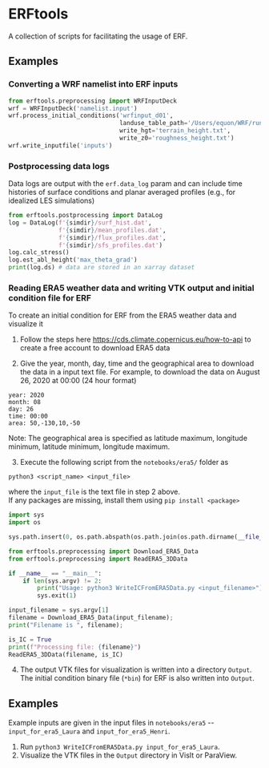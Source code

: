 # ERFtools
A collection of scripts for facilitating the usage of ERF.

## Examples

### Converting a WRF namelist into ERF inputs
```python
from erftools.preprocessing import WRFInputDeck
wrf = WRFInputDeck('namelist.input')
wrf.process_initial_conditions('wrfinput_d01',
                               landuse_table_path='/Users/equon/WRF/run/LANDUSE.TBL',
                               write_hgt='terrain_height.txt',
                               write_z0='roughness_height.txt')
wrf.write_inputfile('inputs')
```

### Postprocessing data logs
Data logs are output with the `erf.data_log` param and can include time histories of surface conditions and planar averaged profiles (e.g., for idealized LES simulations)
```python
from erftools.postprocessing import DataLog
log = DataLog(f'{simdir}/surf_hist.dat',
              f'{simdir}/mean_profiles.dat',
              f'{simdir}/flux_profiles.dat',
              f'{simdir}/sfs_profiles.dat')
log.calc_stress()
log.est_abl_height('max_theta_grad')
print(log.ds) # data are stored in an xarray dataset
```

### Reading ERA5 weather data and writing VTK output and initial condition file for ERF
To create an initial condition for ERF from the ERA5 weather data and visualize it

1. Follow the steps here https://cds.climate.copernicus.eu/how-to-api to create a free account
   to download ERA5 data

2. Give the year, month, day, time and the geographical area to download the data in a input text file.
For example, to download the data on August 26, 2020 at 00:00 (24 hour format)
```
year: 2020
month: 08
day: 26
time: 00:00
area: 50,-130,10,-50
```
Note: The geographical area is specified as latitude maximum, longitude minimum, latitude minimum, longitude maximum.

3. Execute the following script from the `notebooks/era5/` folder as 
```
python3 <script_name> <input_file>
```
where the `input_file` is the text file in step 2 above.  
If any packages are missing, install them using `pip install <package>`
```python
import sys
import os

sys.path.insert(0, os.path.abspath(os.path.join(os.path.dirname(__file__), '../../')))

from erftools.preprocessing import Download_ERA5_Data
from erftools.preprocessing import ReadERA5_3DData

if __name__ == "__main__":
    if len(sys.argv) != 2:
        print("Usage: python3 WriteICFromERA5Data.py <input_filename>")
        sys.exit(1)

input_filename = sys.argv[1]
filename = Download_ERA5_Data(input_filename);
print("Filename is ", filename);

is_IC = True
print(f"Processing file: {filename}")
ReadERA5_3DData(filename, is_IC)
```

4. The output VTK files for visualization is written into a directory `Output`. The initial condition binary file (`*bin`) for ERF
is also written into `Output`.

## Examples

Example inputs are given in the input files in `notebooks/era5` -- `input_for_era5_Laura` and `input_for_era5_Henri`.

1. Run `python3 WriteICFromERA5Data.py input_for_era5_Laura`.
2. Visualize the VTK files in the `Output` directory in VisIt or ParaView.


